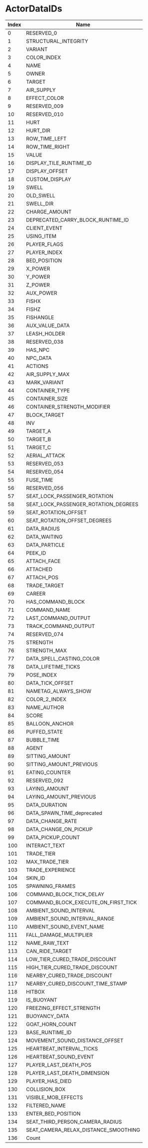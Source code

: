 # ActorDataIDs

Index | Name
--- | ---
0 | RESERVED_0
1 | STRUCTURAL_INTEGRITY
2 | VARIANT
3 | COLOR_INDEX
4 | NAME
5 | OWNER
6 | TARGET
7 | AIR_SUPPLY
8 | EFFECT_COLOR
9 | RESERVED_009
10 | RESERVED_010
11 | HURT
12 | HURT_DIR
13 | ROW_TIME_LEFT
14 | ROW_TIME_RIGHT
15 | VALUE
16 | DISPLAY_TILE_RUNTIME_ID
17 | DISPLAY_OFFSET
18 | CUSTOM_DISPLAY
19 | SWELL
20 | OLD_SWELL
21 | SWELL_DIR
22 | CHARGE_AMOUNT
23 | DEPRECATED_CARRY_BLOCK_RUNTIME_ID
24 | CLIENT_EVENT
25 | USING_ITEM
26 | PLAYER_FLAGS
27 | PLAYER_INDEX
28 | BED_POSITION
29 | X_POWER
30 | Y_POWER
31 | Z_POWER
32 | AUX_POWER
33 | FISHX
34 | FISHZ
35 | FISHANGLE
36 | AUX_VALUE_DATA
37 | LEASH_HOLDER
38 | RESERVED_038
39 | HAS_NPC
40 | NPC_DATA
41 | ACTIONS
42 | AIR_SUPPLY_MAX
43 | MARK_VARIANT
44 | CONTAINER_TYPE
45 | CONTAINER_SIZE
46 | CONTAINER_STRENGTH_MODIFIER
47 | BLOCK_TARGET
48 | INV
49 | TARGET_A
50 | TARGET_B
51 | TARGET_C
52 | AERIAL_ATTACK
53 | RESERVED_053
54 | RESERVED_054
55 | FUSE_TIME
56 | RESERVED_056
57 | SEAT_LOCK_PASSENGER_ROTATION
58 | SEAT_LOCK_PASSENGER_ROTATION_DEGREES
59 | SEAT_ROTATION_OFFSET
60 | SEAT_ROTATION_OFFSET_DEGREES
61 | DATA_RADIUS
62 | DATA_WAITING
63 | DATA_PARTICLE
64 | PEEK_ID
65 | ATTACH_FACE
66 | ATTACHED
67 | ATTACH_POS
68 | TRADE_TARGET
69 | CAREER
70 | HAS_COMMAND_BLOCK
71 | COMMAND_NAME
72 | LAST_COMMAND_OUTPUT
73 | TRACK_COMMAND_OUTPUT
74 | RESERVED_074
75 | STRENGTH
76 | STRENGTH_MAX
77 | DATA_SPELL_CASTING_COLOR
78 | DATA_LIFETIME_TICKS
79 | POSE_INDEX
80 | DATA_TICK_OFFSET
81 | NAMETAG_ALWAYS_SHOW
82 | COLOR_2_INDEX
83 | NAME_AUTHOR
84 | SCORE
85 | BALLOON_ANCHOR
86 | PUFFED_STATE
87 | BUBBLE_TIME
88 | AGENT
89 | SITTING_AMOUNT
90 | SITTING_AMOUNT_PREVIOUS
91 | EATING_COUNTER
92 | RESERVED_092
93 | LAYING_AMOUNT
94 | LAYING_AMOUNT_PREVIOUS
95 | DATA_DURATION
96 | DATA_SPAWN_TIME_deprecated
97 | DATA_CHANGE_RATE
98 | DATA_CHANGE_ON_PICKUP
99 | DATA_PICKUP_COUNT
100 | INTERACT_TEXT
101 | TRADE_TIER
102 | MAX_TRADE_TIER
103 | TRADE_EXPERIENCE
104 | SKIN_ID
105 | SPAWNING_FRAMES
106 | COMMAND_BLOCK_TICK_DELAY
107 | COMMAND_BLOCK_EXECUTE_ON_FIRST_TICK
108 | AMBIENT_SOUND_INTERVAL
109 | AMBIENT_SOUND_INTERVAL_RANGE
110 | AMBIENT_SOUND_EVENT_NAME
111 | FALL_DAMAGE_MULTIPLIER
112 | NAME_RAW_TEXT
113 | CAN_RIDE_TARGET
114 | LOW_TIER_CURED_TRADE_DISCOUNT
115 | HIGH_TIER_CURED_TRADE_DISCOUNT
116 | NEARBY_CURED_TRADE_DISCOUNT
117 | NEARBY_CURED_DISCOUNT_TIME_STAMP
118 | HITBOX
119 | IS_BUOYANT
120 | FREEZING_EFFECT_STRENGTH
121 | BUOYANCY_DATA
122 | GOAT_HORN_COUNT
123 | BASE_RUNTIME_ID
124 | MOVEMENT_SOUND_DISTANCE_OFFSET
125 | HEARTBEAT_INTERVAL_TICKS
126 | HEARTBEAT_SOUND_EVENT
127 | PLAYER_LAST_DEATH_POS
128 | PLAYER_LAST_DEATH_DIMENSION
129 | PLAYER_HAS_DIED
130 | COLLISION_BOX
131 | VISIBLE_MOB_EFFECTS
132 | FILTERED_NAME
133 | ENTER_BED_POSITION
134 | SEAT_THIRD_PERSON_CAMERA_RADIUS
135 | SEAT_CAMERA_RELAX_DISTANCE_SMOOTHING
136 | Count